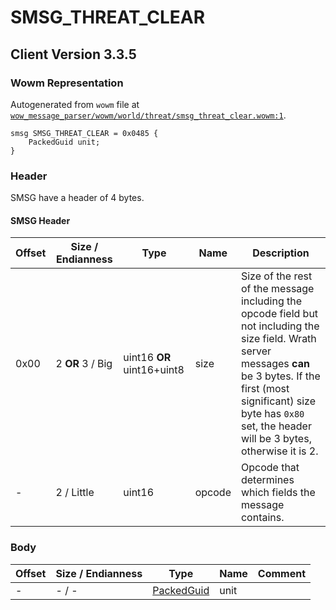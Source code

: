 # SMSG_THREAT_CLEAR

## Client Version 3.3.5

### Wowm Representation

Autogenerated from `wowm` file at [`wow_message_parser/wowm/world/threat/smsg_threat_clear.wowm:1`](https://github.com/gtker/wow_messages/tree/main/wow_message_parser/wowm/world/threat/smsg_threat_clear.wowm#L1).
```rust,ignore
smsg SMSG_THREAT_CLEAR = 0x0485 {
    PackedGuid unit;
}
```
### Header

SMSG have a header of 4 bytes.

#### SMSG Header

| Offset | Size / Endianness | Type   | Name   | Description |
| ------ | ----------------- | ------ | ------ | ----------- |
| 0x00   | 2 **OR** 3 / Big           | uint16 **OR** uint16+uint8 | size | Size of the rest of the message including the opcode field but not including the size field. Wrath server messages **can** be 3 bytes. If the first (most significant) size byte has `0x80` set, the header will be 3 bytes, otherwise it is 2.|
| -      | 2 / Little| uint16 | opcode | Opcode that determines which fields the message contains. |

### Body

| Offset | Size / Endianness | Type | Name | Comment |
| ------ | ----------------- | ---- | ---- | ------- |
| - | - / - | [PackedGuid](../types/packed-guid.md) | unit |  |

